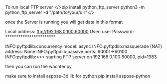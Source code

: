 To run local FTP server 
</>pip install python_ftp_server
python3 -m python_ftp_server -d "/path/to/your/dir"</>

once the Server is running you will get data in this format


Local address: ftp://192.168.0.100:60000
User: user
Password: ***********************

INFO:pyftpdlib:concurrency model: async
INFO:pyftpdlib:masquerade (NAT) address: None
INFO:pyftpdlib:passive ports: 60001->60100
INFO:pyftpdlib:>>> starting FTP server on 192.168.0.100:60000, pid=1383



then you can run the wachter.py 

make sure to install aspose-3d lib for python
pip install aspose-python 
